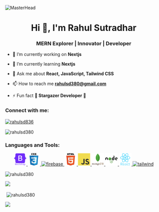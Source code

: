 ![MasterHead](https://i.ibb.co/p2LvRLx/Github-banner.png)
<h1 align="center">Hi 👋, I'm Rahul Sutradhar</h1>
<h3 align="center">MERN Explorer | Innovator | Developer</h3>

- 🔭 I’m currently working on **Nextjs**

- 🌱 I’m currently learning **Nextjs**

- 💬 Ask me about **React, JavaScript, Tailwind CSS**

- 📫 How to reach me **rahulsd380@gmail.com**

- ⚡ Fun fact **🌌 Stargazer Developer 🚀**

<h3 align="left">Connect with me:</h3>
<p align="left">
<a href="https://fb.com/rahulsd836" target="blank"><img align="center" src="https://raw.githubusercontent.com/rahuldkjain/github-profile-readme-generator/master/src/images/icons/Social/facebook.svg" alt="rahulsd836" height="30" width="40" /></a>
</p>

<p><img align="center" src="https://github-readme-streak-stats.herokuapp.com/?user=rahulsd380&" alt="rahulsd380" /></p>

<h3 align="left">Languages and Tools:</h3>
<p align="center"> <a href="https://getbootstrap.com" target="_blank" rel="noreferrer"> <img src="https://raw.githubusercontent.com/devicons/devicon/master/icons/bootstrap/bootstrap-plain-wordmark.svg" alt="bootstrap" width="40" height="40"/> </a> <a href="https://www.w3schools.com/css/" target="_blank" rel="noreferrer"> <img src="https://raw.githubusercontent.com/devicons/devicon/master/icons/css3/css3-original-wordmark.svg" alt="css3" width="40" height="40"/> </a> <a href="https://firebase.google.com/" target="_blank" rel="noreferrer"> <img src="https://www.vectorlogo.zone/logos/firebase/firebase-icon.svg" alt="firebase" width="40" height="40"/> </a> <a href="https://www.w3.org/html/" target="_blank" rel="noreferrer"> <img src="https://raw.githubusercontent.com/devicons/devicon/master/icons/html5/html5-original-wordmark.svg" alt="html5" width="40" height="40"/> </a> <a href="https://developer.mozilla.org/en-US/docs/Web/JavaScript" target="_blank" rel="noreferrer"> <img src="https://raw.githubusercontent.com/devicons/devicon/master/icons/javascript/javascript-original.svg" alt="javascript" width="40" height="40"/> </a> <a href="https://www.mongodb.com/" target="_blank" rel="noreferrer"> <img src="https://raw.githubusercontent.com/devicons/devicon/master/icons/mongodb/mongodb-original-wordmark.svg" alt="mongodb" width="40" height="40"/> </a> <a href="https://nodejs.org" target="_blank" rel="noreferrer"> <img src="https://raw.githubusercontent.com/devicons/devicon/master/icons/nodejs/nodejs-original-wordmark.svg" alt="nodejs" width="40" height="40"/> </a> <a href="https://reactjs.org/" target="_blank" rel="noreferrer"> <img src="https://raw.githubusercontent.com/devicons/devicon/master/icons/react/react-original-wordmark.svg" alt="react" width="40" height="40"/> </a> <a href="https://tailwindcss.com/" target="_blank" rel="noreferrer"> <img src="https://www.vectorlogo.zone/logos/tailwindcss/tailwindcss-icon.svg" alt="tailwind" width="40" height="40"/> </a> </p>


<p><img align="center" src="https://github-readme-stats.vercel.app/api/top-langs?username=rahulsd380&show_icons=true&locale=en&layout=compact" alt="rahulsd380" /></p>

![](http://github-profile-summary-cards.vercel.app/api/cards/stats?username=rahulsd380&theme=default)
<p>&nbsp;<img align="center" src="https://github-readme-stats.vercel.app/api?username=rahulsd380&show_icons=true&locale=en" alt="rahulsd380" /></p>

![](http://github-profile-summary-cards.vercel.app/api/cards/profile-details?username=rahulsd380&theme=default)
